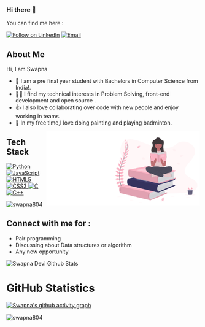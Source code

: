 ### Hi there 👋


You can find me here :
<p align="left">
  <a href="https://www.linkedin.com/in/swapna-devi-138a761a5/"><img title="Follow on LinkedIn" src="https://img.shields.io/badge/LinkedIn-0077B5?style=for-the-badge&logo=linkedin&logoColor=white"/></a>
  <a href="mailto:swapnadevi804@gmail.com"><img title="Email" src="https://img.shields.io/badge/Gmail-D14836?style=for-the-badge&logo=gmail&logoColor=white"/></a>
  
  

## About Me
Hi, I am Swapna 
- 🔭 I am a pre final year student with Bachelors in Computer Science from India!.
- 👩‍💻 I find my technical interests in Problem Solving, front-end development and open source . 
- 👍 I also love collaborating over code with new people and enjoy working in teams. 
- 🌱 In my free time,I love doing painting and playing badminton.

<img align="right" alt="Coding" width="400" src="https://github.com/Swapna804/Swapna.github.io/blob/master/images/20200713_162303_0000.png">
</p>

## Tech Stack

<p align="left">
 <a href="#">
<img alt="Python" src="https://img.shields.io/badge/python%20-%2314354C.svg?&style=for-the-badge&logo=python&logoColor=white"/>
<img alt="JavaScript" src="https://img.shields.io/badge/javascript%20-%23323330.svg?&style=for-the-badge&logo=javascript&logoColor=%23F7DF1E"/>
<img alt="HTML5" src="https://img.shields.io/badge/html5%20-%23E34F26.svg?&style=for-the-badge&logo=html5&logoColor=white"/>
<img alt="CSS3" src="https://img.shields.io/badge/css3%20-%231572B6.svg?&style=for-the-badge&logo=css3&logoColor=white"/>
<img alt="C" src="https://img.shields.io/badge/c%20-%2300599C.svg?&style=for-the-badge&logo=c&logoColor=white"/>
<img alt="C++" src="https://img.shields.io/badge/c++%20-%2300599C.svg?&style=for-the-badge&logo=c%2B%2B&ogoColor=white"/>

 </a>
</p>


 
<p align="left"> <img src="https://komarev.com/ghpvc/?username=swapna804&label=Profile%20views&color=0e75b6&style=flat" alt="swapna804" /> </p>
 

## Connect with me for :
  - Pair programming
  - Discussing about Data structures or algorithm
  - Any new opportunity 
  

![Swapna Devi Github Stats](https://github-readme-stats.anuraghazra1.vercel.app/api?username=Swapna804&show_icons=true&include_all_commits=true&theme=radical)

<h1 align="left">GitHub Statistics</h1>

[![Swapna's github activity graph](https://activity-graph.herokuapp.com/graph?username=Swapna804&theme=github)](https://github.com/Swapna804/github-readme-activity-graph)

<p><img align="center" src="https://github-readme-stats.vercel.app/api/top-langs?username=swapna804&show_icons=true&locale=en&layout=compact" alt="swapna804" /></p>



